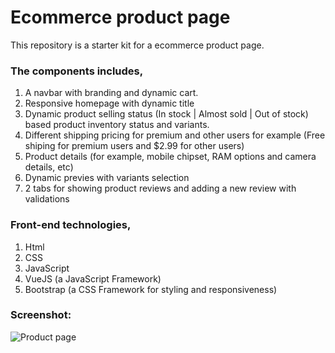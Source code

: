 # Ecommerce product page
This repository is a starter kit for a ecommerce product page.

### The components includes,
1. A navbar with branding and dynamic cart.
2. Responsive homepage with dynamic title
3. Dynamic product selling status (In stock | Almost sold | Out of stock) based product inventory status and variants.
4. Different shipping pricing for premium and other users for example (Free shiping for premium users and $2.99 for other users)
5. Product details (for example, mobile chipset, RAM options and camera details, etc)
6. Dynamic previes with variants selection
7. 2 tabs for showing product reviews and adding a new review with validations


### Front-end technologies,

1. Html
2. CSS
3. JavaScript
4. VueJS (a JavaScript Framework)
5. Bootstrap (a CSS Framework for styling and responsiveness)

### Screenshot:

![Product page](./screeshots/home.png)
